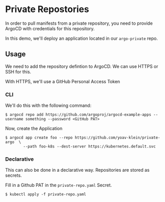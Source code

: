# Private Repostories

In order to pull manifests from a private repository, you need to provide ArgoCD
with credentials for this repository.

In this demo, we'll deploy an application located in our `argo-private` repo.

## Usage

We need to add the repository defintion to ArgoCD.
We can use HTTPS or SSH for this.

With HTTPS, we'll use a GitHub Personal Access Token

### CLI
We'll do this with the following command:


```
$ argocd repo add https://github.com/argoproj/argocd-example-apps --username something --password <GitHub PAT>
```
Now, create the Application 
```
$ argocd app create foo --repo https://github.com/yoav-klein/private-argo  \
        --path foo-k8s --dest-server https://kubernetes.default.svc
```

### Declarative
This can also be done in a declarative way.
Repositories are stored as secrets. 

Fill in a Github PAT in the `private-repo.yaml` Secret.
```
$ kubectl apply -f private-repo.yaml
```
